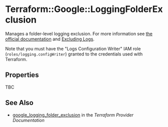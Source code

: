 # Terraform::Google::LoggingFolderExclusion

Manages a folder-level logging exclusion. For more information see
[the official documentation](https://cloud.google.com/logging/docs/) and
[Excluding Logs](https://cloud.google.com/logging/docs/exclusions).

Note that you must have the "Logs Configuration Writer" IAM role (`roles/logging.configWriter`)
granted to the credentials used with Terraform.

## Properties

TBC

## See Also

* [google_logging_folder_exclusion](https://www.terraform.io/docs/providers/google/r/logging_folder_exclusion.html) in the _Terraform Provider Documentation_